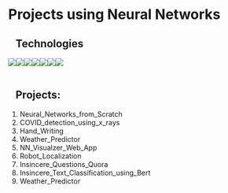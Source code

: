 # Projects using Neural Networks

<h2 style="margin-left:15px;">Technologies</h2>

<div style="display:flex; margin: auto;">
  <img src="https://img.shields.io/badge/Python-3776AB?style=for-the-badge&logo=python&logoColor=white">
  <img src="https://img.shields.io/badge/TensorFlow-FF6F00?style=for-the-badge&logo=TensorFlow&logoColor=white">
  <img src="https://img.shields.io/badge/Keras-D00000?style=for-the-badge&logo=Keras&logoColor=white"> 
  <img src="https://img.shields.io/badge/scikit_learn-F7931E?style=for-the-badge&logo=scikit-learn&logoColor=white"> 
  <img src="https://img.shields.io/badge/Numpy-777BB4?style=for-the-badge&logo=numpy&logoColor=white">
  <img src="https://img.shields.io/badge/Pandas-2C2D72?style=for-the-badge&logo=pandas&logoColor=white"> 
  <img src="https://img.shields.io/badge/Plotly-239120?style=for-the-badge&logo=plotly&logoColor=white">   
</div>

<br>
<h2 style="margin-left:15px;">Projects:</h2>

1) Neural_Networks_from_Scratch
2) COVID_detection_using_x_rays
3) Hand_Writing
4) Weather_Predictor
5) NN_Visualzer_Web_App
6) Robot_Localization
7) Insincere_Questions_Quora
8) Insincere_Text_Classification_using_Bert
9) Weather_Predictor
